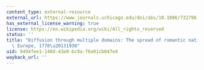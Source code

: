 ```yaml
---
content_type: external-resource
external_url: https://www.journals.uchicago.edu/doi/abs/10.1086/732796
has_external_license_warning: true
license: https://en.wikipedia.org/wiki/All_rights_reserved
status: ''
title: "Diffusion through multiple domains: The spread of romantic nationalism across\
  \ Europe, 1770\u20131930"
uid: 9494fee1-140d-43e0-bc9a-f6e01cb047e4
wayback_url: ''
---
```

